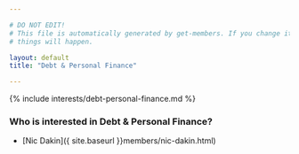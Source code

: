 ```yaml
---

# DO NOT EDIT!
# This file is automatically generated by get-members. If you change it, bad
# things will happen.

layout: default
title: "Debt & Personal Finance"

---
```


{% include interests/debt-personal-finance.md %}

### Who is interested in Debt & Personal Finance?


* [Nic Dakin]({ site.baseurl }}members/nic-dakin.html)

